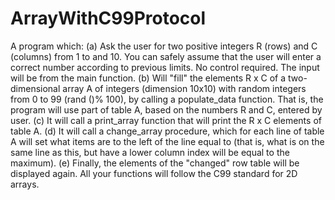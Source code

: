 # ArrayWithC99Protocol
A program which:
(a) Ask the user for two positive integers R (rows) and C (columns) from 1 to
and 10. You can safely assume that the user will enter a correct number according to
previous limits. No control required. The input will be from the main function.
(b) Will "fill" the elements R x C of a two-dimensional array A of integers (dimension 10x10) with random
integers from 0 to 99 (rand ()% 100), by calling a populate_data function.
That is, the program will use part of table A, based on the numbers R and C, entered by
user.
(c) It will call a print_array function that will print the R x C elements of table A.
(d) It will call a change_array procedure, which for each line of table A will set what
items are to the left of the line equal to (that is, what is on the same line as
this, but have a lower column index will be equal to the maximum).
(e) Finally, the elements of the "changed" row table will be displayed again.
All your functions will follow the C99 standard for 2D arrays.
